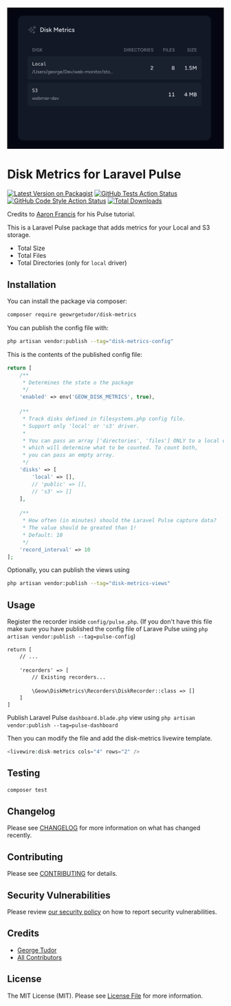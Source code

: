 <p align="center"><img src="/disk-metrics.png" alt="Disk Metrics for Laravel Pulse"></p>

# Disk Metrics for Laravel Pulse

[![Latest Version on Packagist](https://img.shields.io/packagist/v/geowrgetudor/disk-metrics.svg?style=flat-square)](https://packagist.org/packages/geowrgetudor/disk-metrics)
[![GitHub Tests Action Status](https://img.shields.io/github/actions/workflow/status/geowrgetudor/disk-metrics/run-tests.yml?branch=main&label=tests&style=flat-square)](https://github.com/geowrgetudor/disk-metrics/actions?query=workflow%3Arun-tests+branch%3Amain)
[![GitHub Code Style Action Status](https://img.shields.io/github/actions/workflow/status/geowrgetudor/disk-metrics/fix-php-code-style-issues.yml?branch=main&label=code%20style&style=flat-square)](https://github.com/geowrgetudor/disk-metrics/actions?query=workflow%3A"Fix+PHP+code+style+issues"+branch%3Amain)
[![Total Downloads](https://img.shields.io/packagist/dt/geowrgetudor/disk-metrics.svg?style=flat-square)](https://packagist.org/packages/geowrgetudor/disk-metrics)

Credits to [Aaron Francis](https://github.com/aarondfrancis) for his Pulse tutorial.

This is a Laravel Pulse package that adds metrics for your Local and S3 storage.

-   Total Size
-   Total Files
-   Total Directories (only for `local` driver)

## Installation

You can install the package via composer:

```bash
composer require geowrgetudor/disk-metrics
```

You can publish the config file with:

```bash
php artisan vendor:publish --tag="disk-metrics-config"
```

This is the contents of the published config file:

```php
return [
    /**
     * Determines the state o the package
     */
    'enabled' => env('GEOW_DISK_METRICS', true),

    /**
     * Track disks defined in filesystems.php config file.
     * Support only 'local' or 's3' driver.
     *
     * You can pass an array ['directories', 'files'] ONLY to a local disk
     * which will determine what to be counted. To count both,
     * you can pass an empty array.
     */
    'disks' => [
        'local' => [],
        // 'public' => [],
        // 's3' => []
    ],

    /**
     * How often (in minutes) should the Laravel Pulse capture data?
     * The value should be greated than 1!
     * Default: 10
     */
    'record_interval' => 10
];
```

Optionally, you can publish the views using

```bash
php artisan vendor:publish --tag="disk-metrics-views"
```

## Usage

Register the recorder inside `config/pulse.php`. (If you don\'t have this file make sure you have published the config file of Larave Pulse using `php artisan vendor:publish --tag=pulse-config`)

```
return [
    // ...

    'recorders' => [
        // Existing recorders...

        \Geow\DiskMetrics\Recorders\DiskRecorder::class => []
    ]
]
```

Publish Laravel Pulse `dashboard.blade.php` view using `php artisan vendor:publish --tag=pulse-dashboard`

Then you can modify the file and add the disk-metrics livewire template.

```php
<livewire:disk-metrics cols="4" rows="2" />
```

## Testing

```bash
composer test
```

## Changelog

Please see [CHANGELOG](CHANGELOG.md) for more information on what has changed recently.

## Contributing

Please see [CONTRIBUTING](CONTRIBUTING.md) for details.

## Security Vulnerabilities

Please review [our security policy](../../security/policy) on how to report security vulnerabilities.

## Credits

-   [George Tudor](https://github.com/geowrgetudor)
-   [All Contributors](../../contributors)

## License

The MIT License (MIT). Please see [License File](LICENSE.md) for more information.
